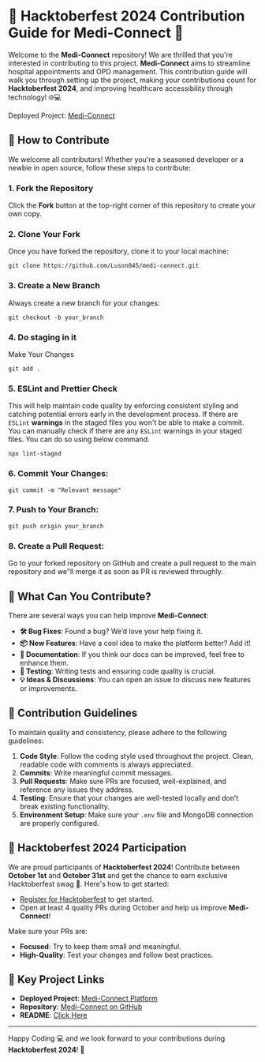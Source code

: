 # 🌟 Hacktoberfest 2024 Contribution Guide for Medi-Connect 🏥

Welcome to the **Medi-Connect** repository! We are thrilled that you're interested in contributing to this project. **Medi-Connect** aims to streamline hospital appointments and OPD management. This contribution guide will walk you through setting up the project, making your contributions count for **Hacktoberfest 2024**, and improving healthcare accessibility through technology! 🌐💻

Deployed Project: [Medi-Connect](https://medi-connect-in.netlify.app/)

## 🚀 How to Contribute

We welcome all contributors! Whether you're a seasoned developer or a newbie in open source, follow these steps to contribute:

### 1. Fork the Repository

Click the **Fork** button at the top-right corner of this repository to create your own copy.

### 2. Clone Your Fork

Once you have forked the repository, clone it to your local machine:

```
git clone https://github.com/Luson045/medi-connect.git
```

### 3. Create a New Branch

Always create a new branch for your changes:

```
git checkout -b your_branch
```

### 4. Do staging in it

Make Your Changes

```
git add .
```

### 5. ESLint and Prettier Check

This will help maintain code quality by enforcing consistent styling and catching potential errors early in the development process. If there are `ESLint` **warnings** in the staged files you won't be able to make a commit. You can manually check if there are any `ESLint` warnings in your staged files. You can do so using below command.

```
npx lint-staged
```

### 6. **Commit Your Changes:**

```
git commit -m "Relevant message"
```

### 7. **Push to Your Branch:**

```
git push origin your_branch
```

### 8. **Create a Pull Request:**

Go to your forked repository on GitHub and create a pull request to the main repository and we"ll merge it as soon as PR is reviewed throughly.

## 🌟 What Can You Contribute?

There are several ways you can help improve **Medi-Connect**:

- **🛠️ Bug Fixes**: Found a bug? We’d love your help fixing it.
- **📦 New Features**: Have a cool idea to make the platform better? Add it!
- **📜 Documentation**: If you think our docs can be improved, feel free to enhance them.
- **🧪 Testing**: Writing tests and ensuring code quality is crucial.
- **💡 Ideas & Discussions**: You can open an issue to discuss new features or improvements.

## 📜 Contribution Guidelines

To maintain quality and consistency, please adhere to the following guidelines:

1. **Code Style**: Follow the coding style used throughout the project. Clean, readable code with comments is always appreciated.
2. **Commits**: Write meaningful commit messages.
3. **Pull Requests**: Make sure PRs are focused, well-explained, and reference any issues they address.
4. **Testing**: Ensure that your changes are well-tested locally and don’t break existing functionality.
5. **Environment Setup**: Make sure your `.env` file and MongoDB connection are properly configured.

## 🎉 Hacktoberfest 2024 Participation

We are proud participants of **Hacktoberfest 2024**! Contribute between **October 1st** and **October 31st** and get the chance to earn exclusive Hacktoberfest swag 🏅. Here's how to get started:

- [Register for Hacktoberfest](https://hacktoberfest.com) to get started.
- Open at least 4 quality PRs during October and help us improve **Medi-Connect**!

Make sure your PRs are:

- **Focused**: Try to keep them small and meaningful.
- **High-Quality**: Test your changes and follow best practices.

## 🎯 Key Project Links

- **Deployed Project**: [Medi-Connect Platform](https://medi-connect-in.netlify.app/)
- **Repository**: [Medi-Connect on GitHub](https://github.com/Luson045/medi-connect)
- **README**: [Click Here](README.md)

---

Happy Coding 💻 and we look forward to your contributions during **Hacktoberfest 2024**! 🎃
